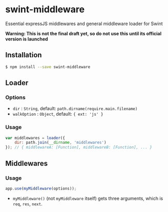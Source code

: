 # swint-middleware
Essential expressJS middlewares and general middleware loader for Swint

**Warning: This is not the final draft yet, so do not use this until its official version is launched**

## Installation
```sh
$ npm install --save swint-middleware
```

## Loader
### Options
* `dir` : `String`, default: `path.dirname(require.main.filename)`
* `walkOption` : `Object`, default: `{ ext: 'js' }`

### Usage
```javascript
var middlewares = loader({
	dir: path.join(__dirname, 'middlewares')
}); // { middlewareA: [Function], middlewareB: [Function], ... }
```

## Middlewares
### Usage
```javascript
app.use(myMiddleware(options));
```

* `myMiddleware()` (not `myMiddleware` itself) gets three arguments, which is `req`, `res`, `next`.
